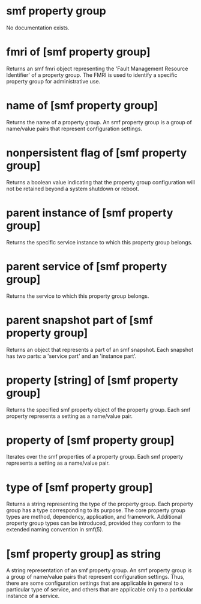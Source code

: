# smf property group

No documentation exists.

# fmri of [smf property group]

Returns an smf fmri object representing the &#39;Fault Management Resource Identifier&#39; of a property group. The FMRI is used to identify a specific property group for administrative use.

# name of [smf property group]

Returns the name of a property group. An smf property group is a group of name/value pairs that represent configuration settings.

# nonpersistent flag of [smf property group]

Returns a boolean value indicating that the property group configuration will not be retained beyond a system shutdown or reboot.

# parent instance of [smf property group]

Returns the specific service instance to which this property group belongs.

# parent service of [smf property group]

Returns the service to which this property group belongs.

# parent snapshot part of [smf property group]

Returns an object that represents a part of an smf snapshot. Each snapshot has two parts: a &#39;service part&#39; and an &#39;instance part&#39;.

# property [string] of [smf property group]

Returns the specified smf property object of the property group. Each smf property represents a setting as a name/value pair.

# property of [smf property group]

Iterates over the smf properties of a property group. Each smf property represents a setting as a name/value pair.

# type of [smf property group]

Returns a string representing the type of the property group. Each property group has a type corresponding to its purpose. The core property group types are method, dependency, application, and framework. Additional property group types can be introduced, provided they conform to the extended naming convention in smf(5).

# [smf property group] as string

A string representation of an smf property group. An smf property group is a group of name/value pairs that represent configuration settings. Thus, there are some configuration settings that are applicable in general to a particular type of service, and others that are applicable only to a particular instance of a service.
